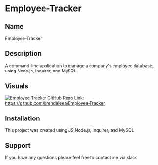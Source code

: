 # Employee-Tracker

## Name
Employee-Tracker


## Description
A command-line application to manage a company's employee database, using Node.js, Inquirer, and MySQL.

## Visuals

![Employee Tracker](.)
GitHub Repo Link:
https://github.com/brendaleea/Employee-Tracker




## Installation
This project was created using JS,Node.js, Inquirer, and MySQL


## Support
If you have any questions please feel free to contact me via slack 